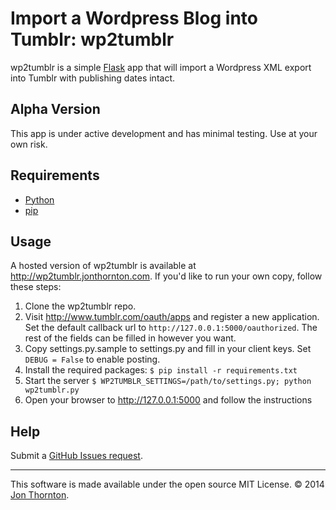 # Import a Wordpress Blog into Tumblr: wp2tumblr


wp2tumblr is a simple [Flask](http://flask.pocoo.org/docs/) app that will import a Wordpress XML export into Tumblr with publishing dates intact.

## Alpha Version

This app is under active development and has minimal testing. Use at your own risk.

## Requirements

* [Python](http://www.python.org/getit/)
* [pip](https://pypi.python.org/pypi/pip)

## Usage

A hosted version of wp2tumblr is available at http://wp2tumblr.jonthornton.com. If you'd like to run your own copy, follow these steps:

1. Clone the wp2tumblr repo.
2. Visit http://www.tumblr.com/oauth/apps and register a new application. Set the default callback url to ```http://127.0.0.1:5000/oauthorized```. The rest of the fields can be filled in however you want.
3. Copy settings.py.sample to settings.py and fill in your client keys. Set ```DEBUG = False``` to enable posting.
4. Install the required packages: ```$ pip install -r requirements.txt```
5. Start the server ```$ WP2TUMBLR_SETTINGS=/path/to/settings.py; python wp2tumblr.py```
6. Open your browser to http://127.0.0.1:5000 and follow the instructions


## Help

Submit a [GitHub Issues request](https://github.com/jonthornton/wp2tumblr/issues/new).

------------------

This software is made available under the open source MIT License. &copy; 2014 [Jon Thornton](http://jonthornton.com).
